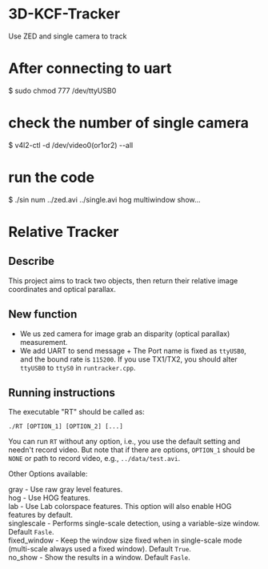 # 3D-KCF-Tracker
Use ZED and single camera to track
# After connecting to uart
$ sudo chmod 777 /dev/ttyUSB0
# check the number of single camera
$ v4l2-ctl -d /dev/video0(or1or2) --all
# run the code
$ ./sin num ../zed.avi ../single.avi hog multiwindow show...

# Relative Tracker

## Describe
This project aims to track two objects, then return their relative image coordinates and optical parallax.

## New function
* We us zed camera for image grab an disparity (optical parallax) measurement.
* We add UART to send message
		+ The Port name is fixed as `ttyUSB0`, and the bound rate is `115200`. If you use TX1/TX2, you should alter `ttyUSB0` to `ttyS0` in `runtracker.cpp`.

## Running instructions

The executable "RT" should be called as:   
```
./RT [OPTION_1] [OPTION_2] [...]
```
You can run `RT` without any option, i.e., you use the default setting and needn't record video. But note that if there are options, `OPTION_1` should be `NONE` or path to record video, e.g., `../data/test.avi`.

Other Options available:   

gray - Use raw gray level features.   
hog - Use HOG features.   
lab - Use Lab colorspace features. This option will also enable HOG features by default.   
singlescale - Performs single-scale detection, using a variable-size window.  Default `Fasle`.   
fixed_window - Keep the window size fixed when in single-scale mode (multi-scale always used a fixed window). Default `True`.  
no_show - Show the results in a window. Default `Fasle`.
